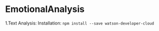 # EmotionalAnalysis

1.Text Analysis:
  Installation: ```npm install --save watson-developer-cloud```
